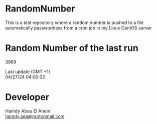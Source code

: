 # RandomNumber    
This is a test repository where a random number is pushed to a file automatically passwordless from a cron job in my Linux CentOS server    
# Random Number of the last run   
3969
      
Last update (GMT +1)    
04/27/24 04:00:02
# Developer    
Hamdy Abou El Anein   
hamdy.aea@protonmail.com
